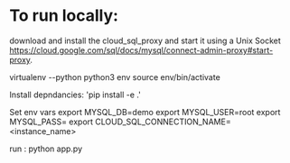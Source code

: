 
# To run locally:
download and install the cloud_sql_proxy and start it using a Unix Socket https://cloud.google.com/sql/docs/mysql/connect-admin-proxy#start-proxy.

virtualenv --python python3 env
source env/bin/activate

Install depndancies:  'pip install -e .'

Set env vars
export MYSQL_DB=demo
export MYSQL_USER=root 
export MYSQL_PASS=<password>
export CLOUD_SQL_CONNECTION_NAME=<instance_name>

run : python app.py